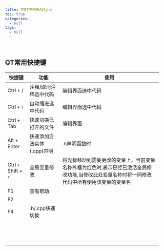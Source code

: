 ```yaml
---
title: 在QT中使用AStyle
toc: true
categories:
  - null
tags:
  - null
---
```




<!--more-->

<br/>

## QT常用快捷键

| 快捷键           | 功能                       | 使用                                                         |
| ---------------- | -------------------------- | ------------------------------------------------------------ |
| Ctrl + /         | 注释/取消注释选中代码      | 编辑界面选中代码                                             |
| Ctrl + i         | 自动缩进选中代码           | 编辑界面选中代码                                             |
| Ctrl + Tab       | 快速切换已打开的文件       | 编辑界面                                                     |
| Alt + Enter      | 快速添加方法实体(.cpp)声明 | .h声明函数时                                                 |
| Ctrl + Shift + r | 全局变量修改               | 将光标移动到需要更改的变量上，当前变量名称外框为红色时,表示已经已激活全局修改功能,当修改此处变量名称时将一同修改代码中所有使用该变量的变量名 |
| F1               | 查看帮助                   |                                                              |
| F2               |                            |                                                              |
| F4               | .h/.cpp快速切换            |                                                              |
|                  |                            |                                                              |
|                  |                            |                                                              |
|                  |                            |                                                              |
|                  |                            |                                                              |
|                  |                            |                                                              |
|                  |                            |                                                              |
|                  |                            |                                                              |
|                  |                            |                                                              |
|                  |                            |                                                              |
|                  |                            |                                                              |
|                  |                            |                                                              |
|                  |                            |                                                              |
|                  |                            |                                                              |
|                  |                            |                                                              |


